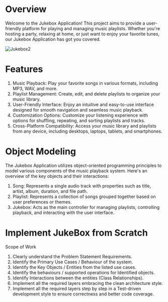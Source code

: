 # Overview
 Welcome to the Jukebox Application! This project aims to provide a user-friendly platform for playing and managing music playlists. Whether you're hosting a party, relaxing at home, or just want to enjoy your 
 favorite tunes, our Jukebox Application has got you covered.

 ![Jukebox2](https://github.com/Harshit1732/JukeBox/assets/90718298/c274363e-f7d0-4bb4-88ad-77a417a08e3e)

 # Features
   1. Music Playback: Play your favorite songs in various formats, including MP3, WAV, and more.
   2. Playlist Management: Create, edit, and delete playlists to organize your music library.
   3. User-Friendly Interface: Enjoy an intuitive and easy-to-use interface designed for smooth navigation and seamless music playback.
   4. Customization Options: Customize your listening experience with options for shuffling, repeating, and sorting playlists and tracks.
   6. Cross-Platform Compatibility: Access your music library and playlists from any device, including desktops, laptops, tablets, and smartphones.

 # Object Modeling
  The Jukebox Application utilizes object-oriented programming principles to model various components of the music playback system. Here's an overview of the key objects and their interactions:

  1. Song: Represents a single audio track with properties such as title, artist, album, duration, and file path.
  2. Playlist: Represents a collection of songs grouped together based on user preferences or themes.
  3. Jukebox: Acts as the main controller for managing playlists, controlling playback, and interacting with the user interface.

# Implement JukeBox from Scratch
   Scope of Work
  1. Clearly understand the Problem Statement Requirements.
  2. Identify the Primary Use Cases / Behaviour of the system.
  3. Identify the Key Objects / Entities from the listed use cases.
  4. Identify the behaviours / supported operations for Identified objects.
  5. Identify Interactions between the entities (Class Relationships).
  6. Implement all the required layers embracing the clean architecture style.
  7. Implement all the required layers step by step in a Test-driven development style to ensure correctness and better code coverage.
  

  
